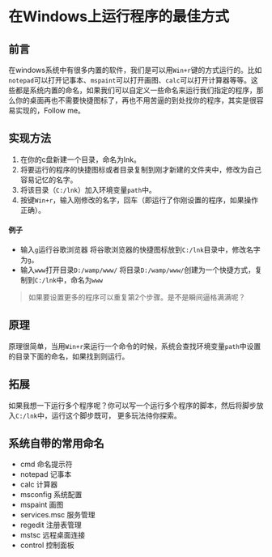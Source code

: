 在Windows上运行程序的最佳方式
===========================

## 前言
在windows系统中有很多内置的软件，我们是可以用`Win+r`键的方式运行的。比如`notepad`可以打开记事本、`mspaint`可以打开画图、`calc`可以打开计算器等等。这些都是系统内置的命名，如果我们可以自定义一些命名来运行我们指定的程序，那么你的桌面再也不需要快捷图标了，再也不用苦逼的到处找你的程序，其实是很容易实现的，Follow me。

## 实现方法
1. 在你的c盘新建一个目录，命名为lnk。
2. 将要运行的程序的快捷图标或者目录复制到刚才新建的文件夹中，修改为自己容易记忆的名字。
3. 将该目录（`C:/lnk`）加入环境变量`path`中。
4. 按键`Win+r`，输入刚修改的名字，回车（即运行了你刚设置的程序，如果操作正确）。

#### 例子
* 输入`g`运行谷歌浏览器
    将谷歌浏览器的快捷图标放到`C:/lnk`目录中，修改名字为`g`。
* 输入`www`打开目录`D:/wamp/www/`
    将目录`D:/wamp/www/`创建为一个快捷方式，复制到`C:/lnk`中，命名为`www`

> 如果要设置更多的程序可以重复第2个步骤。是不是瞬间逼格满满呢？

## 原理
原理很简单，当用`Win+r`来运行一个命令的时候，系统会查找环境变量`path`中设置的目录下面的命名，如果找到则运行。

## 拓展

如果我想一下运行多个程序呢？你可以写一个运行多个程序的脚本，然后将脚步放入`C:/lnk`中，运行这个脚步既可， 更多玩法待你探索。

## 系统自带的常用命名

* cmd 命名提示符
* notepad 记事本
* calc 计算器
* msconfig 系统配置
* mspaint 画图
* services.msc 服务管理
* regedit 注册表管理
* mstsc 远程桌面连接
* control 控制面板
